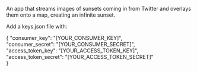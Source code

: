 An app that streams images of sunsets coming in from Twitter and overlays them onto a map, creating an infinite sunset.

Add a keys.json file with:

{
    "consumer_key": "[YOUR_CONSUMER_KEY]",  
    "consumer_secret": "[YOUR_CONSUMER_SECRET]",  
    "access_token_key": "[YOUR_ACCESS_TOKEN_KEY]",  
    "access_token_secret": "[YOUR_ACCESS_TOKEN_SECRET]"  
}
